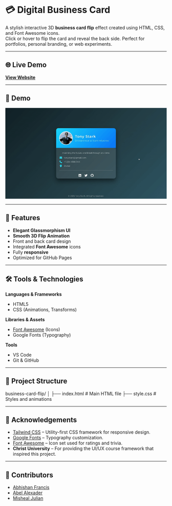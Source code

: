 # 💳 Digital Business Card 

A stylish interactive 3D **business card flip** effect created using HTML, CSS, and Font Awesome icons.  
Click or hover to flip the card and reveal the back side. Perfect for portfolios, personal branding, or web experiments.

---

## 🌐 Live Demo
[**View Website**](https://falconishere.github.io/business-card-flip/)

---

## 📸 Demo
![Business Card Flip Demo](images/demo.gif)

---

## 🚀 Features
- **Elegant Glassmorphism UI**
- **Smooth 3D Flip Animation**
- Front and back card design
- Integrated **Font Awesome** icons
- Fully **responsive**
- Optimized for GitHub Pages

---

## 🛠 Tools & Technologies
**Languages & Frameworks**
- HTML5  
- CSS (Animations, Transforms)  
 

**Libraries & Assets**
- [Font Awesome](https://fontawesome.com/) (Icons)  
- Google Fonts (Typography)  

**Tools**
- VS Code  
- Git & GitHub  

---

## 📂 Project Structure
business-card-flip/
│
├── index.html # Main HTML file
├── style.css # Styles and animations

---
## 🙌 Acknowledgements
- [Tailwind CSS](https://tailwindcss.com) – Utility-first CSS framework for responsive design.
- [Google Fonts](https://fonts.google.com) – Typography customization.
- [Font Awesome](https://fontawesome.com) – Icon set used for ratings and trivia.
- **Christ University** – For providing the UI/UX course framework that inspired this project.

---

## 👥 Contributors
- [Abhishan Francis](https://github.com/falconishere)
- [Abel Alexader](https://github.com/abelalexander18)
- [Misheal Julian]()
